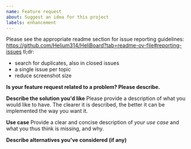 ```yaml
---
name: Feature request
about: Suggest an idea for this project
labels: enhancement
---
```


Please see the appropriate readme section for issue reporting guidelines: https://github.com/Helium314/HeliBoard?tab=readme-ov-file#reporting-issues
tl;dr:
* search for duplicates, also in closed issues
* a single issue per topic
* reduce screenshot size

<!--
issue template below, please remove above text before submitting (and the template too if you think it's a good idea)
Please choose a meaningful title for your issue
-->

**Is your feature request related to a problem? Please describe.**

**Describe the solution you'd like**
Please provide a description of what you would like to have. The clearer it is described, the better it can be implemented the way you want it.

**Use case**
Provide a clear and concise description of *your use case* and what you thus think is missing, and why.

**Describe alternatives you've considered (if any)**
